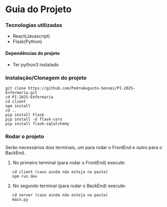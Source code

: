 # Guia do Projeto

### Tecnologias utilizadas
- React(Javascript)
- Flask(Python)

#### Dependências do projeto
- Ter python3 instalado

### Instalação/Clonagem do projeto
```
git clone https://github.com/PedroAugusto-Sensei/PI-2025-Enfermaria.git
cd PI-2025-Enfermaria
cd client
npm install
cd ..
pip install Flask
pip install -U flask-cors
pip install flask-sqlalchemy
```
### Rodar o projeto
Serão necessários dois terminais, um para rodar o FrontEnd e outro para o BackEnd.
1. No primeiro terminal (para rodar o FrontEnd) execute:
```
   cd client (caso ainda não esteja na pasta)
   npm run dev
```
2. No segundo terminal (para rodar o BackEnd) execute:
```
   cd server (caso ainda não esteja na pasta)
   main.py
```
